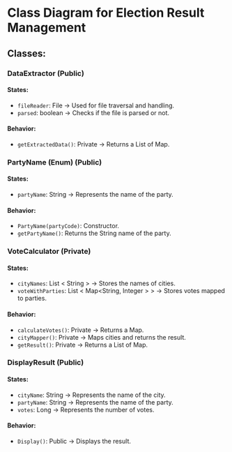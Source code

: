 # Class Diagram for Election Result Management

## Classes:

### DataExtractor (Public)
#### States:
- `fileReader`: File -> Used for file traversal and handling.
- `parsed`: boolean -> Checks if the file is parsed or not.

#### Behavior:
- `getExtractedData()`: Private -> Returns a List of Map.

### PartyName (Enum) (Public)
#### States:
- `partyName`: String -> Represents the name of the party.

#### Behavior:
- `PartyName(partyCode)`: Constructor.
- `getPartyName()`: Returns the String name of the party.

### VoteCalculator (Private)
#### States:
- `cityNames`: List < String > -> Stores the names of cities.
- `voteWithParties`: List < Map<String, Integer > > -> Stores votes mapped to parties.

#### Behavior:
- `calculateVotes()`: Private -> Returns a Map.
- `cityMapper()`: Private -> Maps cities and returns the result.
- `getResult()`: Private -> Returns a List of Map.

### DisplayResult (Public)
#### States:
- `cityName`: String -> Represents the name of the city.
- `partyName`: String -> Represents the name of the party.
- `votes`: Long -> Represents the number of votes.

#### Behavior:
- `Display()`: Public -> Displays the result.
